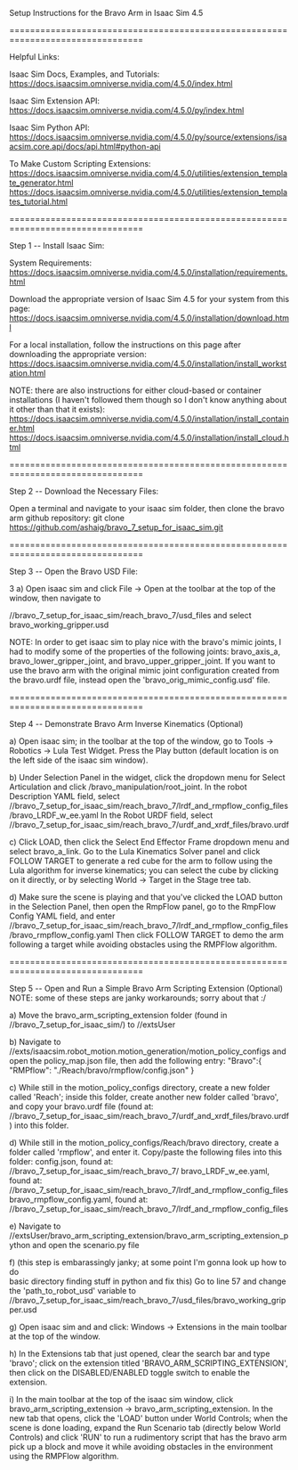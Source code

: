 

Setup Instructions for the Bravo Arm in Isaac Sim 4.5


================================================================================


Helpful Links:

Isaac Sim Docs, Examples, and Tutorials: 
	https://docs.isaacsim.omniverse.nvidia.com/4.5.0/index.html

Isaac Sim Extension API: 
	https://docs.isaacsim.omniverse.nvidia.com/4.5.0/py/index.html

Isaac Sim Python API: 
	https://docs.isaacsim.omniverse.nvidia.com/4.5.0/py/source/extensions/isaacsim.core.api/docs/api.html#python-api

To Make Custom Scripting Extensions: 
	https://docs.isaacsim.omniverse.nvidia.com/4.5.0/utilities/extension_template_generator.html
	https://docs.isaacsim.omniverse.nvidia.com/4.5.0/utilities/extension_templates_tutorial.html


================================================================================


Step 1 -- Install Isaac Sim:

System Requirements: 
	https://docs.isaacsim.omniverse.nvidia.com/4.5.0/installation/requirements.html

Download the appropriate version of Isaac Sim 4.5 for your system from this 
page: 
	https://docs.isaacsim.omniverse.nvidia.com/4.5.0/installation/download.html

For a local installation, follow the instructions on this page after downloading 
the appropriate version: 
	https://docs.isaacsim.omniverse.nvidia.com/4.5.0/installation/install_workstation.html

NOTE: there are also instructions for either cloud-based or container 
installations (I haven't followed them though so I don't know anything about it 
other than that it exists): 
	https://docs.isaacsim.omniverse.nvidia.com/4.5.0/installation/install_container.html
	https://docs.isaacsim.omniverse.nvidia.com/4.5.0/installation/install_cloud.html


================================================================================


Step 2 -- Download the Necessary Files: 

Open a terminal and navigate to your isaac sim folder, then clone the bravo arm 
github repository: 
	git clone https://github.com/ashaig/bravo_7_setup_for_isaac_sim.git


================================================================================


Step 3 -- Open the Bravo USD File:

3 a)
Open isaac sim and click File -> Open at the toolbar at the top of the window, 
then navigate to 

/<your isaac sim folder>/bravo_7_setup_for_isaac_sim/reach_bravo_7/usd_files
and select bravo_working_gripper.usd

NOTE: In order to get isaac sim to play nice with the bravo's mimic joints, I 
had to modify some of the properties of the following joints: bravo_axis_a, 
bravo_lower_gripper_joint, and bravo_upper_gripper_joint. If you want to use the 
bravo arm with the original mimic joint configuration created from the 
bravo.urdf file, instead open the 'bravo_orig_mimic_config.usd' file. 


================================================================================


Step 4 -- Demonstrate Bravo Arm Inverse Kinematics (Optional)

a) 
Open isaac sim; in the toolbar at the top of the window, go to Tools -> 
Robotics -> Lula Test Widget. Press the Play button (default location is on the 
left side of the isaac sim window). 

b)
Under Selection Panel in the widget, click the dropdown menu for Select 
Articulation and click /bravo_manipulation/root_joint. In the robot Description 
YAML field, select 
/<your isaac sim folder>/bravo_7_setup_for_isaac_sim/reach_bravo_7/lrdf_and_rmpflow_config_files/bravo_LRDF_w_ee.yaml
In the Robot URDF field, select 
/<your isaac sim folder>/bravo_7_setup_for_isaac_sim/reach_bravo_7/urdf_and_xrdf_files/bravo.urdf

c)
Click LOAD, then click the Select End Effector Frame dropdown menu and select 
bravo_a_link. Go to the Lula Kinematics Solver panel and click FOLLOW TARGET to 
generate a red cube for the arm to follow using the Lula algorithm for inverse 
kinematics; you can select the cube by clicking on it directly, or by selecting 
World -> Target in the Stage tree tab. 

d)
Make sure the scene is playing and that you've clicked the LOAD button in the 
Selection Panel, then open the RmpFlow panel, go to the RmpFlow Config YAML 
field, and enter 
/<your isaac sim folder>/bravo_7_setup_for_isaac_sim/reach_bravo_7/lrdf_and_rmpflow_config_files/bravo_rmpflow_config.yaml
Then click FOLLOW TARGET to demo the arm following a target while avoiding 
obstacles using the RMPFlow algorithm. 


================================================================================


Step 5 -- Open and Run a Simple Bravo Arm Scripting Extension (Optional)
NOTE: some of these steps are janky workarounds; sorry about that :/

a)
Move the bravo_arm_scripting_extension folder (found in 
/<your isaac sim folder>/bravo_7_setup_for_isaac_sim/) to 
/<your isaac sim folder>/extsUser

b)
Navigate to 
/<your isaac sim folder>/exts/isaacsim.robot_motion.motion_generation/motion_policy_configs
and open the policy_map.json file, then add the following entry:
	"Bravo":{
		"RMPflow": "./Reach/bravo/rmpflow/config.json"
	}

c)
While still in the motion_policy_configs directory, create a new folder called 
'Reach'; inside this folder, create another new folder called 'bravo', and copy 
your bravo.urdf file (found at: 
/<your isaac sim folder>/bravo_7_setup_for_isaac_sim/reach_bravo_7/urdf_and_xrdf_files/bravo.urdf
) into this folder. 

d) 
While still in the motion_policy_configs/Reach/bravo directory, create a folder 
called 'rmpflow', and enter it. Copy/paste the following files into this folder: 
config.json, found at:  
/<your isaac sim folder>/bravo_7_setup_for_isaac_sim/reach_bravo_7/
bravo_LRDF_w_ee.yaml, found at: 
/<your isaac sim folder>/bravo_7_setup_for_isaac_sim/reach_bravo_7/lrdf_and_rmpflow_config_files
bravo_rmpflow_config.yaml, found at: 
/<your isaac sim folder>/bravo_7_setup_for_isaac_sim/reach_bravo_7/lrdf_and_rmpflow_config_files

e) 
Navigate to 
/<your isaac sim folder>/extsUser/bravo_arm_scripting_extension/bravo_arm_scripting_extension_python
and open the scenario.py file

f) 
(this step is embarassingly janky; at some point I'm gonna look up how to do  
basic directory finding stuff in python and fix this)
Go to line 57 and change the 'path_to_robot_usd' variable to 
/<your isaac sim folder>/bravo_7_setup_for_isaac_sim/reach_bravo_7/usd_files/bravo_working_gripper.usd

g)
Open isaac sim and and click: Windows -> Extensions in the main toolbar at the 
top of the window. 

h)
In the Extensions tab that just opened, clear the search bar and type 'bravo'; 
click on the extension titled 'BRAVO_ARM_SCRIPTING_EXTENSION', then click on the 
DISABLED/ENABLED toggle switch to enable the extension.

i)
In the main toolbar at the top of the isaac sim window, click 
bravo_arm_scripting_extension -> bravo_arm_scripting_extension. In the new tab 
that opens, click the 'LOAD' button under World Controls; when the scene is done 
loading, expand the Run Scenario tab (directly below World Controls) and click 
'RUN' to run a rudimentory script that has the bravo arm pick up a block and 
move it while avoiding obstacles in the environment using the RMPFlow algorithm. 

